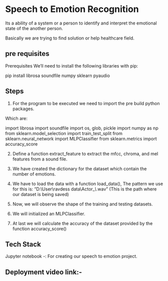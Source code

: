 
# Speech to Emotion Recognition

Its a ability of a system or a person to identify and interpret the emotional state of the another person.

Basically we are trying to find solution or help healthcare field.









## pre requisites
Prerequisites
We’ll need to install the following libraries with pip:

pip install librosa soundfile numpy sklearn pyaudio

## Steps

1. For the program to be executed we need to import the pre build python packages.

Which are:

import librosa
import soundfile
import os, glob, pickle
import numpy as np
from sklearn.model_selection import train_test_split
from sklearn.neural_network import MLPClassifier
from sklearn.metrics import accuracy_score

2. Define a function extract_feature to extract the mfcc, chroma, and mel features from a sound file.

3. We have created the dictionary for the dataset which contain the number of emotions.

4. We have to load the data with a function load_data(),
The pattern we use for this is: 
“D:\\User\\ravdess data\\Actor_*\\*.wav”
(This is the path where our dataset is being saved)

5. Now, we will observe the shape of the training and testing datasets.

6. We will initialized an MLPClassifier.

7. At last we will calculate the accuracy of the dataset provided by the function accuracy_score()
## Tech Stack 
Jupyter notebook -: For creating our speech to emotion project.
## Deployment video link:-
<a href="https://youtu.be/HPVHlVrQsH8">
